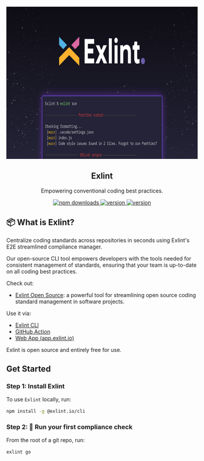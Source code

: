 

<p align="center">
  <a href="https://docs.exlint.io">
    <img height="400" src="assets/exlint-banner.png" />
  </a>
</p>
<h2 align="center">
Exlint
</h2>
<p align="center">
Empowering conventional coding best practices.
<p>
<p align="center">
	<a href="https://www.npmjs.com/package/@exlint.io/cli">
    	<img src="https://img.shields.io/npm/dm/@exlint.io/cli?logo=NPM" alt="npm downloads">
  	</a>
	<a href="https://docs.exlint.io/#quickstart">
    	<img src="https://img.shields.io/badge/Quick_Start-purple?style=flat-square&logoColor=white&logo=DocuSign" alt="version">
  	</a>
		<a href="https://join.slack.com/t/exlint-io/shared_invite/zt-1ombwjchz-iKziYNc~eZuNUy2gH68N1w">
    	<img src="https://img.shields.io/badge/Slack-yellow?style=flat-square&logoColor=white&logo=slack" alt="version">
  	</a>
</p>

## 📦️ What is Exlint?

 Centralize coding standards across repositories in seconds using Exlint's E2E streamlined compliance manager.

Our open-source CLI tool empowers developers with the tools needed for consistent management of standards, ensuring that your team is up-to-date on all coding best practices.

Check out:

- [Exlint Open Source](https://docs.exlint.io): a powerful tool for streamlining open source coding standard management in software projects.

Use it via:

- [Exlint CLI](https://github.com/Exlint/cli)
- [GitHub Action](https://github.com/Exlint/actions)
- [Web App (app.exlint.io)](https://app.exlint.io)

Exlint is open source and entirely free for use.

## Get Started

### Step 1: Install Exlint

To use `Exlint` locally, run:

```bash
npm install -g @exlint.io/cli
```

### Step 2: 🚀 Run your first compliance check

From the root of a git repo, run:

```bash
exlint go
```